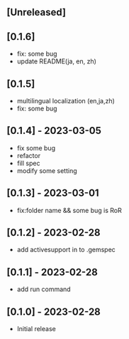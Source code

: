 ## [Unreleased]

## [0.1.6]

- fix: some bug
- update README(ja, en, zh)

## [0.1.5]

- multilingual localization (en,ja,zh)
- fix: some bug

## [0.1.4] - 2023-03-05

- fix some bug
- refactor
- fill spec
- modify some setting

## [0.1.3] - 2023-03-01

- fix:folder name && some bug is RoR

## [0.1.2] - 2023-02-28

- add activesupport in to .gemspec

## [0.1.1] - 2023-02-28

- add run command

## [0.1.0] - 2023-02-28

- Initial release